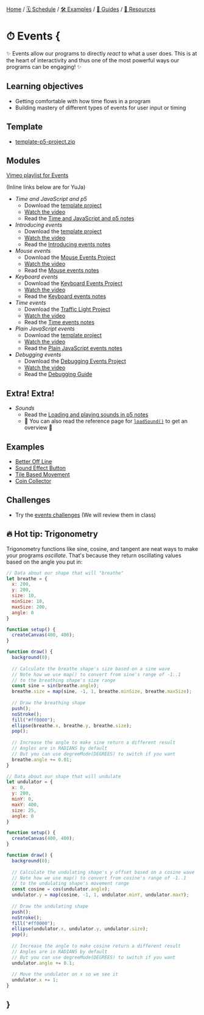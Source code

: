 [Home](../../) / [🗓 Schedule](../../schedule) / [🛠 Examples](../../examples/) / [💫 Guides](../../guides/) / [💎 Resources](../../resources.md)

# ⏱ Events {

✨ Events allow our programs to directly *react* to what a user does. This is at the heart of interactivity and thus one of the most powerful ways our programs can be engaging! ✨

## Learning objectives

- Getting comfortable with how time flows in a program
- Building mastery of different types of events for user input or timing

## Template

- [template-p5-project.zip](../../templates/template-p5-project.zip)

## Modules

[Vimeo playlist for Events](https://vimeo.com/showcase/11842925)

(Inline links below are for YuJa)

- *Time and JavaScript and p5*
    - Download the [template project](../../templates/template-p5-project.zip)
    - [Watch the video](https://concordia.yuja.com/V/Video?v=1071121&node=5700565&a=197642688)
    - Read the [Time and JavaScript and p5 notes](./time-and-javascript-and-p5.md)
- *Introducing events*
    - Download the [template project](../../templates/template-p5-project.zip)
    - [Watch the video](https://concordia.yuja.com/V/Video?v=1071117&node=5700550&a=11861735)
    - Read the [Introducing events notes](./introducing-events.md)
- *Mouse events*
    - Download the [Mouse Events Project](./examples/mouse-events.zip)
    - [Watch the video](https://concordia.yuja.com/V/Video?v=1071119&node=5700554&a=114735432)
    - Read the [Mouse events notes](./mouse-events.md)
- *Keyboard events*
    - Download the [Keyboard Events Project](./examples/keyboard-events.zip)
    - [Watch the video](https://concordia.yuja.com/V/Video?v=1071118&node=5700552&a=161007432)
    - Read the [Keyboard events notes](./keyboard-events.md)
- *Time events*
    - Download the [Traffic Light Project](./examples/traffic-light.zip)
    - [Watch the video](https://concordia.yuja.com/V/Video?v=1071123&node=5700567&a=211128434)
    - Read the [Time events notes](./time-events.md)
- *Plain JavaScript events*
    - Download the [template project](../../templates/template-p5-project.zip)
    - [Watch the video](https://concordia.yuja.com/V/Video?v=1071120&node=5700557&a=109886092)
    - Read the [Plain JavaScript events notes](./plain-javascript-events.md)
- *Debugging events*
    - Download the [Debugging Events Project](../../debugging/debugging-events.zip)
    - [Watch the video](https://concordia.yuja.com/V/Video?v=1075227&node=5841571&a=29567587)
    - Read the [Debugging Guide](../../guides/debugging-guide.md)

## Extra! Extra!

- *Sounds*
    - Read the [Loading and playing sounds in p5 notes](../extras/sounds.md)
    - 📖 You can also read the reference page for [`loadSound()`](https://p5js.org/reference/p5.sound/loadSound/) to get an overview 📖

## Examples

- [Better Off Line](https://editor.p5js.org/pippinbarr/sketches/J3Zms443G)
- [Sound Effect Button](https://editor.p5js.org/pippinbarr/sketches/UmfzbWYRt)
- [Tile Based Movement](https://editor.p5js.org/pippinbarr/sketches/fD7Ha1Yva)
- [Coin Collector](https://editor.p5js.org/pippinbarr/sketches/qOdVBY1nQ)

## Challenges

- Try the [events challenges](./challenges/events-challenges.md) (We will review them in class)

## 🔥 Hot tip: Trigonometry

Trigonometry functions like sine, cosine, and tangent are neat ways to make your programs *oscillate*. That's because they return oscillating values based on the angle you put in:

```javascript
// Data about our shape that will "breathe"
let breathe = {
  x: 200,
  y: 200,
  size: 10,
  minSize: 10,
  maxSize: 200,
  angle: 0
}

function setup() {
  createCanvas(400, 400);
}

function draw() {
  background(0);
  
  // Calculate the breathe shape's size based on a sine wave
  // Note how we use map() to convert from sine's range of -1..1
  // to the breathing shape's size range
  const sine = sin(breathe.angle);
  breathe.size = map(sine, -1, 1, breathe.minSize, breathe.maxSize);
  
  // Draw the breathing shape
  push();
  noStroke();
  fill("#ff0000");
  ellipse(breathe.x, breathe.y, breathe.size);
  pop();
  
  // Increase the angle to make sine return a different result
  // Angles are in RADIANS by default
  // But you can use degreeMode(DEGREES) to switch if you want
  breathe.angle += 0.01; 
}
```

```javascript
// Data about our shape that will undulate
let undulator = {
  x: 0,
  y: 200,
  minY: 0,
  maxY: 400,
  size: 25,
  angle: 0
}

function setup() {
  createCanvas(400, 400);
}

function draw() {
  background(0);
  
  // Calculate the undulating shape's y offset based on a cosine wave
  // Note how we use map() to convert from cosine's range of -1..1
  // to the undulating shape's movement range
  const cosine = cos(undulator.angle);
  undulator.y = map(cosine, -1, 1, undulator.minY, undulator.maxY);
  
  // Draw the undulating shape
  push();
  noStroke();
  fill("#ff0000");
  ellipse(undulator.x, undulator.y, undulator.size);
  pop();
  
  // Increase the angle to make cosine return a different result
  // Angles are in RADIANS by default
  // But you can use degreeMode(DEGREES) to switch if you want
  undulator.angle += 0.1; 
  
  // Move the undulator on x so we see it
  undulator.x += 1;
}
```

## }